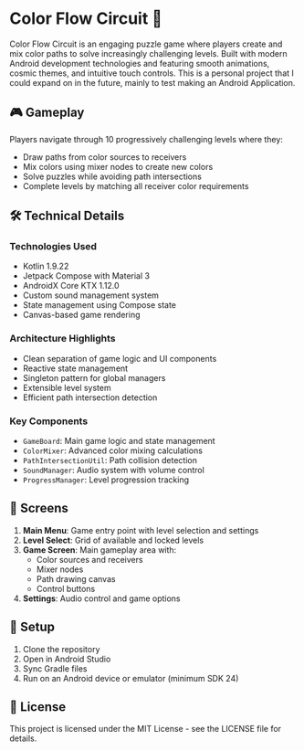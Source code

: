 # Color Flow Circuit 🌈

Color Flow Circuit is an engaging puzzle game where players create and mix color paths to solve increasingly challenging levels. Built with modern Android development technologies and featuring smooth animations, cosmic themes, and intuitive touch controls. This is a personal project that I could expand on in the future, mainly to test making an Android Application.
## 🎮 Gameplay

Players navigate through 10 progressively challenging levels where they:
- Draw paths from color sources to receivers
- Mix colors using mixer nodes to create new colors
- Solve puzzles while avoiding path intersections
- Complete levels by matching all receiver color requirements

## 🛠 Technical Details

### Technologies Used
- Kotlin 1.9.22
- Jetpack Compose with Material 3
- AndroidX Core KTX 1.12.0
- Custom sound management system
- State management using Compose state
- Canvas-based game rendering

### Architecture Highlights
- Clean separation of game logic and UI components
- Reactive state management
- Singleton pattern for global managers
- Extensible level system
- Efficient path intersection detection

### Key Components
- `GameBoard`: Main game logic and state management
- `ColorMixer`: Advanced color mixing calculations
- `PathIntersectionUtil`: Path collision detection
- `SoundManager`: Audio system with volume control
- `ProgressManager`: Level progression tracking

## 📱 Screens

1. **Main Menu**: Game entry point with level selection and settings
2. **Level Select**: Grid of available and locked levels
3. **Game Screen**: Main gameplay area with:
   - Color sources and receivers
   - Mixer nodes
   - Path drawing canvas
   - Control buttons
4. **Settings**: Audio control and game options

## 🔧 Setup

1. Clone the repository
2. Open in Android Studio
3. Sync Gradle files
4. Run on an Android device or emulator (minimum SDK 24)

## 📄 License
This project is licensed under the MIT License - see the LICENSE file for details.
